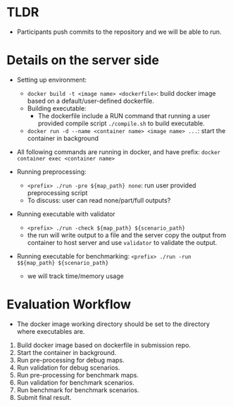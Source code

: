 
# TLDR

* Participants push commits to the repository and we will be able to run.

# Details on the server side

* Setting up environment: 
  * `docker build -t <image name> <dockerfile>`: build docker image based on a default/user-defined dockerfile.
  * Building executable:
    * The dockerfile include a RUN command that running a user provided compile script `./compile.sh` to build executable.
  * `docker run -d --name <container name> <image name> ...`: start the container in background

* All following commands are running in docker, and have prefix: `docker container exec <container name>`

* Running preprocessing:
  * `<prefix> ./run -pre ${map_path} none`: run user provided preprocessing script
  * To discuss: user can read none/part/full outputs?

* Running executable with validator
  * `<prefix> ./run -check ${map_path} ${scenario_path} `
  * the run will write output to a file and the server copy the output from container to host server and use `validator` to validate the output.

* Running executable for benchmarking: `<prefix> ./run -run $${map_path} ${scenario_path}`
  * we will track time/memory usage

# Evaluation Workflow
* The docker image working directory should be set to the directory where executables are.

1. Build docker image based on dockerfile in submission repo.
2. Start the container in background.
3. Run pre-processing for debug maps.
4. Run validation for debug scenarios.
5. Run pre-processing for benchmark maps.
6. Run validation for benchmark scenarios.
7. Run benchmark for benchmark scenarios.
8. Submit final result.

